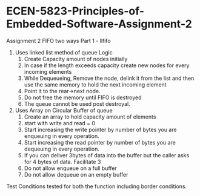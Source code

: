 # ECEN-5823-Principles-of-Embedded-Software-Assignment-2
Assignment 2 FIFO two ways
Part 1 - llfifo
1. Uses linked list method of queue
    Logic
      1. Create Capacity amount of nodes initially
      2. In case if the length exceeds capacity create new nodes for every incoming elements
      3. While Dequeueing, Remove the node, delink it from the list and then use the same memory to hold the next incoming element
      4. Point it to the rear->next node.
      5. Do not free the memory until FIFO is destroyed
      6. The queue cannot be used post destroyal.
2. Uses Array on Circular Buffer of queue
      1. Create an array to hold capacity amount of elements
      2. start with write and read  = 0
      3. Start increasing the write pointer by number of bytes you are enqueuing in every operation.
      4. Start increasing the read pointer by number of bytes you are dequeuing in every operation.
      5. If you can deliver 3bytes of data into the buffer but the caller asks for 4 bytes of data. Facilitate 3
      6. Do not allow enqueue on a full buffer
      7. Do not allow dequeue on an empty buffer

Test Conditions tested for both the function including border conditions.
